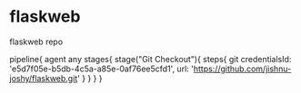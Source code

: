 # flaskweb
flaskweb repo



pipeline{
  agent any
  stages{
    stage("Git Checkout"){
      steps{
        git credentialsId: 'e5d7f05e-b5db-4c5a-a85e-0af76ee5cfd1', url: 'https://github.com/jishnu-joshy/flaskweb.git'
      }
    }
  }
}

